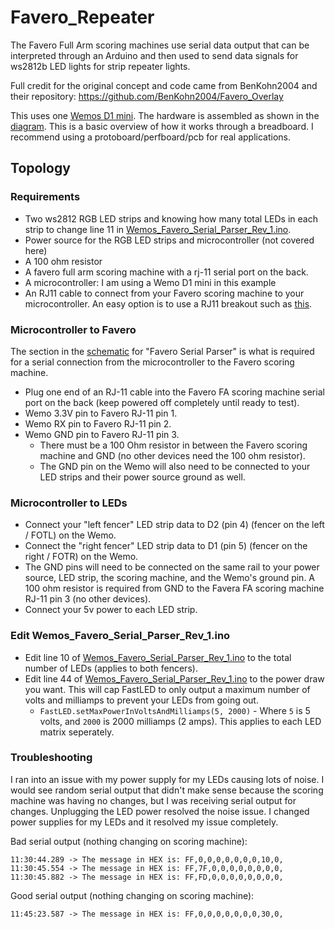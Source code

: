 # Favero_Repeater

The Favero Full Arm scoring machines use serial data output that can be interpreted through an Arduino and then used to send data signals for ws2812b LED lights for strip repeater lights.

Full credit for the original concept and code came from BenKohn2004 and their repository: https://github.com/BenKohn2004/Favero_Overlay

This uses one [Wemos D1 mini](https://www.amazon.com/Organizer-ESP8266-Internet-Development-Compatible/dp/B081PX9YFV/ref=sr_1_3?crid=3HISM104Q8NMO&keywords=wemos+d1+mini&qid=1636054524&qsid=133-6299387-8119633&sprefix=wemos%2Caps%2C400&sr=8-3&sres=B081PX9YFV%2CB08C7FYM5T%2CB08QZ2887K%2CB07W8ZQY62%2CB07RBNJLK4%2CB08FZ9YDGS%2CB07BK435ZW%2CB07V84VWSM%2CB07PF3NK12%2CB08H1YRN4M%2CB08FQYZX37%2CB073CQVFLK%2CB07VN328FS%2CB0899N647N%2CB07G9HZ5LM%2CB08MKLRSNH&srpt=SINGLE_BOARD_COMPUTER). The hardware is assembled as shown in the [diagram](Favero_repeater.png). This is a basic overview of how it works through a breadboard. I recommend using a protoboard/perfboard/pcb for real applications. 


<h2>Topology</h2>

<h3>Requirements</h3>

- Two ws2812 RGB LED strips and knowing how many total LEDs in each strip to change line 11 in [Wemos_Favero_Serial_Parser_Rev_1.ino](Wemos_Favero_Serial_Parser_Rev_1/Wemos_Favero_Serial_Parser_Rev_1.ino).  
- Power source for the RGB LED strips and microcontroller (not covered here)
- A 100 ohm resistor
- A favero full arm scoring machine with a rj-11 serial port on the back.
- A microcontroller: I am using a Wemo D1 mini in this example
- An RJ11 cable to connect from your Favero scoring machine to your microcontroller. An easy option is to use a RJ11 breakout such as [this](https://a.co/d/c3JmIds).

<h3>Microcontroller to Favero</h3>

The section in the [schematic](Schematic_Favero_Overlay.pdf) for "Favero Serial Parser" is what is required for a serial connection from the microcontroller to the Favero scoring machine.

- Plug one end of an RJ-11 cable into the Favero FA scoring machine serial port on the back (keep powered off completely until ready to test).
- Wemo 3.3V pin to Favero RJ-11 pin 1.
- Wemo RX pin to Favero RJ-11 pin 2.
- Wemo GND pin to Favero RJ-11 pin 3.
    - There must be a 100 Ohm resistor in between the Favero scoring machine and GND (no other devices need the 100 ohm resistor).
    - The GND pin on the Wemo will also need to be connected to your LED strips and their power source ground as well.

<h3>Microcontroller to LEDs</h3>

- Connect your "left fencer" LED strip data to D2 (pin 4) (fencer on the left / FOTL) on the Wemo.
- Connect the "right fencer" LED strip data to D1 (pin 5) (fencer on the right / FOTR) on the Wemo.
- The GND pins will need to be connected on the same rail to your power source, LED strip, the scoring machine, and the Wemo's ground pin. A 100 ohm resistor is required from GND to the Favera FA scoring machine RJ-11 pin 3 (no other devices).
- Connect your 5v power to each LED strip. 


<h3>Edit  Wemos_Favero_Serial_Parser_Rev_1.ino</h3>

- Edit line 10 of [Wemos_Favero_Serial_Parser_Rev_1.ino](Wemos_Favero_Serial_Parser_Rev_1/Wemos_Favero_Serial_Parser_Rev_1.ino#L10) to the total number of LEDs (applies to both fencers).
- Edit line 44 of [Wemos_Favero_Serial_Parser_Rev_1.ino](Wemos_Favero_Serial_Parser_Rev_1/Wemos_Favero_Serial_Parser_Rev_1.ino#L44) to the power draw you want. This will cap FastLED to only output a maximum number of volts and milliamps to prevent your LEDs from going out. 
    - `FastLED.setMaxPowerInVoltsAndMilliamps(5, 2000)` - Where `5` is 5 volts, and `2000` is 2000 milliamps (2 amps). This applies to each LED matrix seperately.

<h3>Troubleshooting</h3>

I ran into an issue with my power supply for my LEDs causing lots of noise. I would see random serial output that didn't make sense because the scoring machine was having no changes, but I was receiving serial output for changes. Unplugging the LED power resolved the noise issue. I changed power supplies for my LEDs and it resolved my issue completely.

Bad serial output (nothing changing on scoring machine):
```
11:30:44.289 -> The message in HEX is: FF,0,0,0,0,0,0,0,10,0,
11:30:45.554 -> The message in HEX is: FF,7F,0,0,0,0,0,0,0,0,
11:30:45.882 -> The message in HEX is: FF,FD,0,0,0,0,0,0,0,0,
```
Good serial output (nothing changing on scoring machine):
```
11:45:23.587 -> The message in HEX is: FF,0,0,0,0,0,0,0,30,0,
```
